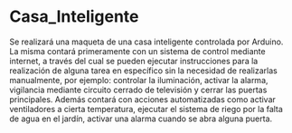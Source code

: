 # Casa_Inteligente
Se realizará una maqueta de una casa inteligente controlada por Arduino. La misma contará primeramente con un sistema de control mediante internet, a través del cual se pueden ejecutar instrucciones para la realización de alguna tarea en específico sin la necesidad de realizarlas manualmente, por ejemplo: controlar la iluminación, activar la alarma, vigilancia mediante circuito cerrado de televisión y cerrar las puertas principales. Además contará con acciones automatizadas como activar ventiladores a cierta temperatura, ejecutar el sistema de riego por la falta de agua en el jardín, activar una alarma cuando se abra alguna puerta.
